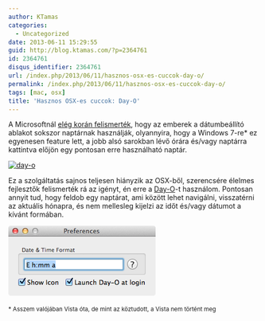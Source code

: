 ```yaml
---
author: KTamas
categories:
  - Uncategorized
date: 2013-06-11 15:29:55
guid: http://blog.ktamas.com/?p=2364761
id: 2364761
disqus_identifier: 2364761
url: /index.php/2013/06/11/hasznos-osx-es-cuccok-day-o/
permalink: /index.php/2013/06/11/hasznos-osx-es-cuccok-day-o/
tags: [mac, osx]
title: 'Hasznos OSX-es cuccok: Day-O'
---
```


A Microsoftnál [elég korán felismerték](http://blogs.msdn.com/b/oldnewthing/archive/2005/06/21/431054.aspx), hogy az emberek a dátumbeállító ablakot sokszor naptárnak használják, olyannyira, hogy a Windows 7-re* ez egyenesen feature lett, a jobb alsó sarokban lévő órára és/vagy naptárra kattintva előjön egy pontosan erre használható naptár.

[<img src="/wp-content/uploads/2013/06/gn.png" alt="day-o" width="232" height="302" class="aligncenter size-full wp-image-2364764" srcset="/wp-content/uploads/2013/06/gn.png 232w, /wp-content/uploads/2013/06/gn-230x300.png 230w" sizes="(max-width: 232px) 100vw, 232px" />](/wp-content/uploads/2013/06/gn.png)

Ez a szolgáltatás sajnos teljesen hiányzik az OSX-ből, szerencsére élelmes fejlesztők felismerték rá az igényt, én erre a [Day-O](http://www.shauninman.com/archive/2011/10/20/day_o_mac_menu_bar_clock)-t használom. Pontosan annyit tud, hogy feldob egy naptárat, ami között lehet navigálni, visszatérni az aktuális hónapra, és nem mellesleg kijelzi az időt és/vagy dátumot a kívánt formában.

[<img src="/wp-content/uploads/2013/06/go.png" alt="day-o options" width="296" height="141" class="aligncenter size-full wp-image-2364765" />](/wp-content/uploads/2013/06/go.png)

<small>* Asszem valójában Vista óta, de mint az köztudott, a Vista nem történt meg</small>
